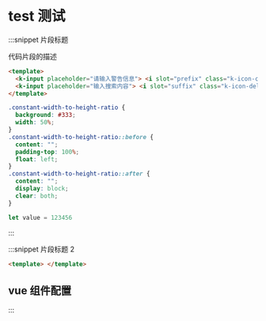 # test 测试

:::snippet 片段标题

代码片段的描述

```html
<template>
  <k-input placeholder="请输入警告信息"> <i slot="prefix" class="k-icon-clone"></i> </k-input>
  <k-input placeholder="输入搜索内容"> <i slot="suffix" class="k-icon-delete"></i> </k-input>
</template>
```

```css
.constant-width-to-height-ratio {
  background: #333;
  width: 50%;
}
.constant-width-to-height-ratio::before {
  content: "";
  padding-top: 100%;
  float: left;
}
.constant-width-to-height-ratio::after {
  content: "";
  display: block;
  clear: both;
}
```

```javascript
let value = 123456
```

:::

:::snippet 片段标题 2

```html
<template> </template>
```

## vue 组件配置

:::
